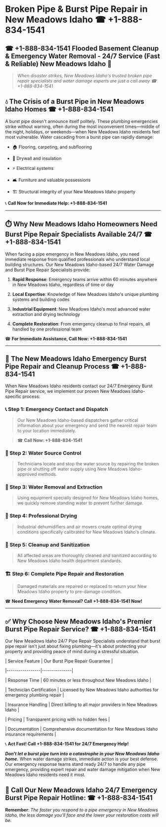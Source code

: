 # Broken Pipe & Burst Pipe Repair in New Meadows Idaho ☎ +1-888-834-1541  
## ☎ +1-888-834-1541 Flooded Basement Cleanup & Emergency Water Removal - 24/7 Service (Fast & Reliable) New Meadows Idaho 🚨  

> *When disaster strikes, New Meadows Idaho's trusted broken pipe repair specialists and water damage experts are just a call away ☎ +1-888-834-1541*  

## 💧 The Crisis of a Burst Pipe in New Meadows Idaho Homes ☎ +1-888-834-1541  

A burst pipe doesn't announce itself politely. These plumbing emergencies strike without warning, often during the most inconvenient times—middle of the night, holidays, or weekends—when New Meadows Idaho residents feel most vulnerable. Water cascading from a burst pipe can rapidly damage:  

* 🏠 Flooring, carpeting, and subflooring  
* 🧱 Drywall and insulation  
* ⚡ Electrical systems  
* 🛋️ Furniture and valuable possessions  
* 🏗️ Structural integrity of your New Meadows Idaho property  

📞 **Call Now for Immediate Help: +1-888-834-1541**  

---  

## ⏱️ Why New Meadows Idaho Homeowners Need Burst Pipe Repair Specialists Available 24/7 ☎ +1-888-834-1541  

When facing a pipe emergency in New Meadows Idaho, you need immediate response from qualified professionals who understand local building structures. Our New Meadows Idaho-based 24/7 Water Damage and Burst Pipe Repair Specialists provide:  

1. **Rapid Response**: Emergency teams arrive within 60 minutes anywhere in New Meadows Idaho, regardless of time or day  
2. **Local Expertise**: Knowledge of New Meadows Idaho's unique plumbing systems and building codes  
3. **Industrial Equipment**: New Meadows Idaho's most advanced water extraction and drying technology  
4. **Complete Restoration**: From emergency cleanup to final repairs, all handled by one professional team  

☎ **For Immediate Assistance, Call Now: +1-888-834-1541**  

---  

## 🔧 The New Meadows Idaho Emergency Burst Pipe Repair and Cleanup Process ☎ +1-888-834-1541  

When New Meadows Idaho residents contact our 24/7 Emergency Burst Pipe Repair service, we implement our proven New Meadows Idaho-specific process:  

### 📞 Step 1: Emergency Contact and Dispatch  
> Our New Meadows Idaho-based dispatchers gather critical information about your emergency and send the nearest repair team to your location immediately.  
> ☎ **Call Now: +1-888-834-1541**  

### 🚿 Step 2: Water Source Control  
> Technicians locate and stop the water source by repairing the broken pipe or shutting off water supply using New Meadows Idaho-approved methods.  

### 🌊 Step 3: Water Removal and Extraction  
> Using equipment specially designed for New Meadows Idaho homes, we quickly remove standing water to prevent further damage.  

### 💨 Step 4: Professional Drying  
> Industrial dehumidifiers and air movers create optimal drying conditions specifically calibrated for New Meadows Idaho's climate.  

### 🧼 Step 5: Cleanup and Sanitization  
> All affected areas are thoroughly cleaned and sanitized according to New Meadows Idaho health department standards.  

### 🏗️ Step 6: Complete Pipe Repair and Restoration  
> Damaged materials are repaired or replaced to return your New Meadows Idaho property to pre-damage condition.  

☎ **Need Emergency Water Removal? Call +1-888-834-1541 Now!**  

---  

## ✅ Why Choose New Meadows Idaho's Premier Burst Pipe Repair Service? ☎ +1-888-834-1541  

Our New Meadows Idaho 24/7 Pipe Repair Specialists understand that burst pipe repair isn't just about fixing plumbing—it's about protecting your property and providing peace of mind during a stressful situation.  

| Service Feature | Our Burst Pipe Repair Guarantee |  
|-----------------|---------------|  
| Response Time | 60 minutes or less throughout New Meadows Idaho |  
| Technician Certification | Licensed by New Meadows Idaho authorities for emergency plumbing repair |  
| Insurance Handling | Direct billing to all major providers in New Meadows Idaho |  
| Pricing | Transparent pricing with no hidden fees |  
| Documentation | Comprehensive documentation for New Meadows Idaho insurance requirements |  

📞 **Act Fast! Call +1-888-834-1541 for 24/7 Emergency Help!**  

***Don't let a burst pipe turn into a catastrophe in your New Meadows Idaho home.*** When water damage strikes, immediate action is your best defense. Our emergency response teams stand ready 24/7 to handle any pipe emergency, providing expert repair and water damage mitigation when New Meadows Idaho residents need it most.  

## 📱 Call Our New Meadows Idaho 24/7 Emergency Burst Pipe Repair Hotline: ☎ +1-888-834-1541  

**Remember**: *The faster you respond to a pipe emergency in New Meadows Idaho, the less damage you'll face and the lower your restoration costs will be.*